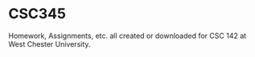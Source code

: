 # CSC345
Homework, Assignments, etc. all created or downloaded for CSC 142 at West Chester University.
